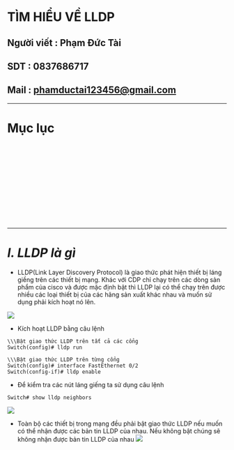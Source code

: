 <!--
# h1
## h2
### h3
#### h4
##### h5
###### h6

*in nghiêng*

**bôi đậm**

***vừa in nghiêng vừa bôi đậm***

`inlide code`

```php

echo ("highlight code");

```

[Link test](https://viblo.asia/helps/cach-su-dung-markdown-bxjvZYnwkJZ)

![markdown](https://images.viblo.asia/518eea86-f0bd-45c9-bf38-d5cb119e947d.png)

* mục 3
* mục 2
* mục 1

1. item 1
2. item 2
3. item 3

***
horizonal rules

> text

{@youtube: https://www.youtube.com/watch?v=HndN6P9ke6U}
* Cài đặt nginx bằng câu lệnh sau
```php
dnf -y install nginx
```
*	Cấu hình nginx như sau
```php
vi /etc/nginx/nginx.conf

 Server{
     ...
     server_name www.srv.world;
     ...
 }
 
-->

# TÌM HIỂU VỀ LLDP
## Người viết : Phạm Đức Tài
## SDT : 0837686717
## Mail : phamductai123456@gmail.com

***
# Mục lục
# []()

## &ensp; []()

## &ensp; []()

## &ensp; []()

# []()
***
# ***I.	LLDP là gì***
* LLDP(Link Layer Discovery Protocol) là giao thức phát hiện thiết bị láng giềng trên các thiết bị mạng. Khác với CDP chỉ chạy trên các dòng sản phẩm của cisco và được mặc định bật thì LLDP lại có thể chạy trên được nhiều các loại thiết bị của các hãng sản xuất khác nhau và muốn sử dụng phải kích hoạt nó lên.

![](https://user-images.githubusercontent.com/52046920/182113706-167e0a6b-1493-4385-a866-8ea86eae30d1.png)
* Kích hoạt LLDP bằng câu lệnh
```cisco
\\\Bật giao thức LLDP trên tất cả các cổng
Switch(config)# lldp run

\\\Bật giao thức LLDP trên từng cổng
Switch(config)# interface FastEthernet 0/2
Switch(config-if)# lldp enable          
```
* Để kiểm tra các nút láng giếng ta sử dụng câu lệnh
```cisco
Switch# show lldp neighbors
```

![](https://user-images.githubusercontent.com/52046920/182120925-ce7c75a2-6ed0-45eb-9d90-364aaef2156d.png)
* Toàn bộ các thiết bị trong mạng đều phải bật giao thức LLDP nếu muốn có thể nhận được các bản tin LLDP của nhau. Nếu không bật chúng sẽ không nhận được bản tin LLDP của nhau
![](https://user-images.githubusercontent.com/52046920/182120931-1a2b14aa-d615-42f5-a96f-4a3b87994fe2.png) 